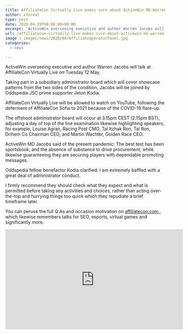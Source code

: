 ```yaml
---
title: AffiliateCon Virtually Live makes sure about ActiveWin MD Warren Jacobs for subsidiary administrator panel
author: xforeal 
type: post
date: 2020-04-29T00:00:00+00:00
excerpt: 'ActiveWin overseeing executive and author Warren Jacobs will talk at AffiliateCon Virtually Live on Tuesday 12 May '
url: /affiliatecon-virtually-live-makes-sure-about-activewin-md-warren-jacobs-for-subsidiary-administrator-panel/
image : images/news/2020/04/AffiliateOperatorPanel.jpg
categories:
  - news

---
```

ActiveWin overseeing executive and author Warren Jacobs will talk at AffiliateCon Virtually Live on Tuesday 12 May. 

Taking part in a subsidiary administrator board which will cover showcase patterns from the two sides of the condition, Jacobs will be joined by Oddspedia JSC prime supporter Jeton Kodia. 

AffiliateCon Virtually Live will be allowed to watch on YouTube, following the deferment of AffiliateCon Sofia to 2021 because of the COVID-19 flare-up. 

The offshoot administrator board will occur at 3.15pm CEST (2.15pm BST), adjusting a day of top of the line examination likewise highlighting speakers, for example, Louise Agran, Racing Post CMO, Tal Itzhak Ron, Tal Ron, Drihem Co Chairman CEO, and Martin Wachter, Golden Race CEO. 

ActiveWin MD Jacobs said of the present pandemic: The best test has been sportsbook, and the absence of substance to drive procurement, while likewise guaranteeing they are securing players with dependable promoting messages. 

Oddspedia fellow benefactor Kodia clarified: I am extremely baffled with a great deal of administrator conduct. 

I firmly recommend they should check what they expect and what is permitted before taking any activities and choices, rather than acting over-the-top and hurrying things too quick which they repudiate a brief timeframe later. 

You can peruse the full Q As and occasion motivation on <a href="https://www.affiliatecon.com/" rel="noopener noreferrer" target="_blank">affiliatecon.com </a>, which likewise remembers talks for SEO, esports, virtual games and significantly more. 

<div class="videoWrapper">
  <iframe loading="lazy" allowfullscreen="allowfullscreen" frameborder="0" height="315" src="https://www.youtube.com/embed/wFUujAzqQ_I" width="560" />
</div>